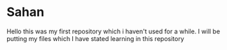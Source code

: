 # Sahan
Hello this was my first repository which i haven't used for a while. I will be putting my files which I have stated learning in this repository
